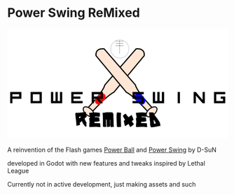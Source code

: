 # Power Swing ReMixed
![Power Swing ReMixed Logo](gfx/Power-Swing-ReMixed-Logo.png)

A reinvention of the Flash games [Power Ball](https://www.newgrounds.com/portal/view/343672) and [Power Swing](https://www.newgrounds.com/portal/view/391750) by D-SuN

developed in Godot with new features and tweaks inspired by Lethal League

Currently not in active development, just making assets and such

